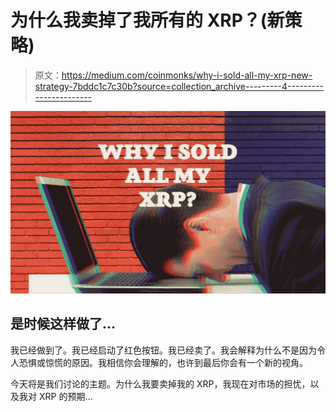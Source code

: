 # 为什么我卖掉了我所有的 XRP？(新策略)

> 原文：<https://medium.com/coinmonks/why-i-sold-all-my-xrp-new-strategy-7bddc1c7c30b?source=collection_archive---------4----------------------->

![](img/b4c52128bbc4bc7ab6717696bf0ed714.png)

## 是时候这样做了…

我已经做到了。我已经启动了红色按钮。我已经卖了。我会解释为什么不是因为令人恐惧或惊慌的原因。我相信你会理解的，也许到最后你会有一个新的视角。

今天将是我们讨论的主题。为什么我要卖掉我的 XRP，我现在对市场的担忧，以及我对 XRP 的预期…